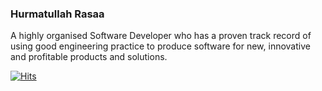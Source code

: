 ### Hurmatullah Rasaa


A highly organised Software Developer who has a proven track record of using good engineering practice to produce software for new, innovative and profitable products and solutions.

[![Hits](https://hits.seeyoufarm.com/api/count/incr/badge.svg?url=https%3A%2F%2Fgithub.com%2FHurmatullah%2Fhit-counter&count_bg=%2379C83D&title_bg=%23555555&icon=&icon_color=%23E7E7E7&title=Visitors+Count&edge_flat=false)](https://hits.seeyoufarm.com)

<!-- Here are some ideas to get you started:

- 🔭 I’m currently working on ...
- 🌱 I’m currently learning ...
- 👯 I’m looking to collaborate on ...
- 🤔 I’m looking for help with ...
- 💬 Ask me about ...
- 📫 How to reach me: ...
- 😄 Pronouns: ...
- ⚡ Fun fact: ... -->





